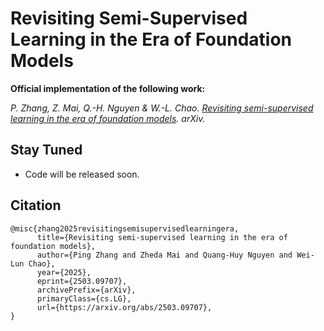 # Revisiting Semi-Supervised Learning in the Era of Foundation Models

__Official implementation of the following work:__

*P. Zhang, Z. Mai, Q.-H. Nguyen & W.-L. Chao. [Revisiting semi-supervised learning in the era of foundation models](https://arxiv.org/pdf/2503.09707). arXiv.*

## Stay Tuned
- Code will be released soon.

## Citation

```
@misc{zhang2025revisitingsemisupervisedlearningera,
      title={Revisiting semi-supervised learning in the era of foundation models}, 
      author={Ping Zhang and Zheda Mai and Quang-Huy Nguyen and Wei-Lun Chao},
      year={2025},
      eprint={2503.09707},
      archivePrefix={arXiv},
      primaryClass={cs.LG},
      url={https://arxiv.org/abs/2503.09707}, 
}
```
